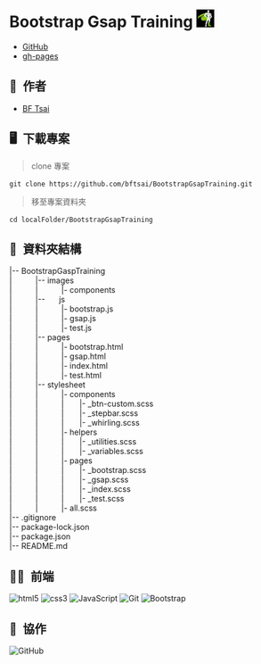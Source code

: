 # Bootstrap Gsap Training ![Alt text](images/gsap-icon.png)  

* [GitHub](https://github.com/bftsai/BootstrapGsapTraining)  
* [gh-pages](https://bftsai.github.io/BootstrapGsapTraining/)  

## 🕺&ensp;作者
  - [BF Tsai](https://github.com/bftsai)  

## 🖥&ensp;下載專案
> clone 專案  
```
git clone https://github.com/bftsai/BootstrapGsapTraining.git   
```

> 移至專案資料夾  
```
cd localFolder/BootstrapGsapTraining  
```

## 📂&ensp;資料夾結構
|-- BootstrapGaspTraining  
|&emsp;&emsp;&emsp;|-- images  
|&emsp;&emsp;&emsp;|&emsp;&emsp;&emsp;|- components  
|&emsp;&emsp;&emsp;|-- &emsp;&ensp;js  
|&emsp;&emsp;&emsp;|&emsp;&emsp;&emsp;|- bootstrap.js  
|&emsp;&emsp;&emsp;|&emsp;&emsp;&emsp;|- gsap.js  
|&emsp;&emsp;&emsp;|&emsp;&emsp;&emsp;|- test.js  
|&emsp;&emsp;&emsp;|-- pages  
|&emsp;&emsp;&emsp;|&emsp;&emsp;&emsp;|- bootstrap.html  
|&emsp;&emsp;&emsp;|&emsp;&emsp;&emsp;|- gsap.html  
|&emsp;&emsp;&emsp;|&emsp;&emsp;&emsp;|- index.html  
|&emsp;&emsp;&emsp;|&emsp;&emsp;&emsp;|- test.html  
|&emsp;&emsp;&emsp;|-- stylesheet  
|&emsp;&emsp;&emsp;|&emsp;&emsp;&emsp;|- components  
|&emsp;&emsp;&emsp;|&emsp;&emsp;&emsp;|&emsp;&emsp;|- _btn-custom.scss  
|&emsp;&emsp;&emsp;|&emsp;&emsp;&emsp;|&emsp;&emsp;|- _stepbar.scss  
|&emsp;&emsp;&emsp;|&emsp;&emsp;&emsp;|&emsp;&emsp;|- _whirling.scss  
|&emsp;&emsp;&emsp;|&emsp;&emsp;&emsp;|- helpers  
|&emsp;&emsp;&emsp;|&emsp;&emsp;&emsp;|&emsp;&emsp;|- _utilities.scss  
|&emsp;&emsp;&emsp;|&emsp;&emsp;&emsp;|&emsp;&emsp;|- _variables.scss  
|&emsp;&emsp;&emsp;|&emsp;&emsp;&emsp;|- pages  
|&emsp;&emsp;&emsp;|&emsp;&emsp;&emsp;|&emsp;&emsp;|- _bootstrap.scss  
|&emsp;&emsp;&emsp;|&emsp;&emsp;&emsp;|&emsp;&emsp;|- _gsap.scss  
|&emsp;&emsp;&emsp;|&emsp;&emsp;&emsp;|&emsp;&emsp;|- _index.scss  
|&emsp;&emsp;&emsp;|&emsp;&emsp;&emsp;|&emsp;&emsp;|- _test.scss  
|&emsp;&emsp;&emsp;|&emsp;&emsp;&emsp;|- all.scss  
|-- .gitignore  
|-- package-lock.json  
|-- package.json  
|-- README.md  

## 🧑‍💻&ensp;前端
![html5](https://camo.githubusercontent.com/49fbb99f92674cc6825349b154b65aaf4064aec465d61e8e1f9fb99da3d922a1/68747470733a2f2f696d672e736869656c64732e696f2f62616467652f68746d6c352d2532334533344632362e7376673f7374796c653d666f722d7468652d6261646765266c6f676f3d68746d6c35266c6f676f436f6c6f723d7768697465)
![css3](https://camo.githubusercontent.com/e6b67b27998fca3bccf4c0ee479fc8f9de09d91f389cccfbe6cb1e29c10cfbd7/68747470733a2f2f696d672e736869656c64732e696f2f62616467652f637373332d2532333135373242362e7376673f7374796c653d666f722d7468652d6261646765266c6f676f3d63737333266c6f676f436f6c6f723d7768697465)
![JavaScript](https://img.shields.io/badge/javascript-%23323330.svg?style=for-the-badge&logo=javascript&logoColor=%23F7DF1E)
![Git](https://img.shields.io/badge/git-%23F05033.svg?style=for-the-badge&logo=git&logoColor=white)
![Bootstrap](https://img.shields.io/badge/bootstrap-%238511FA.svg?style=for-the-badge&logo=bootstrap&logoColor=white)    

## 🤝&ensp;協作  
![GitHub](https://img.shields.io/badge/github-%23121011.svg?style=for-the-badge&logo=github&logoColor=white)  








